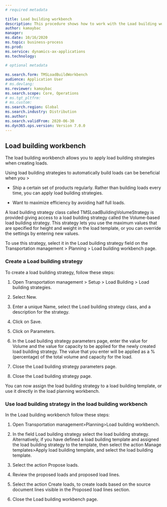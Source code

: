 ```yaml
--- 
# required metadata 
 
title: Load building workbench
description: This procedure shows how to work with the Load building workbench. 
author: kamaybac
manager:  
ms.date: 10/16/2020
ms.topic: business-process 
ms.prod:  
ms.service: dynamics-ax-applications 
ms.technology:  
 
# optional metadata 
 
ms.search.form: TMSLoadBuildWorkbench   
audience: Application User 
# ms.devlang:  
ms.reviewer: kamaybac
ms.search.scope: Core, Operations 
# ms.tgt_pltfrm:  
# ms.custom:  
ms.search.region: Global
ms.search.industry: Distribution
ms.author: 
ms.search.validFrom: 2020-06-30 
ms.dyn365.ops.version: Version 7.0.0 
---
```

## Load building workbench

The load building workbench allows you to apply load building strategies when creating loads.

Using load building strategies to automatically build loads can be beneficial when you &gt;

-   Ship a certain set of products regularly. Rather than building loads every time, you can apply load building strategies.

-   Want to maximize efficiency by avoiding half full loads.

A load building strategy class called TMSLoadBuildingVolumeStrategy is provided giving access to a load building strategy called the Volume-based load building strategy. This strategy lets you use the maximum values that are specified for height and weight in the load template, or you can override the settings by entering new values.

To use this strategy, select it in the Load building strategy field on the Transportation management &gt; Planning &gt; Load building workbench page.

### Create a Load building strategy

To create a load building strategy, follow these steps:

1.  Open Transportation management &gt; Setup &gt; Load Building &gt; Load building strategies.

2.  Select New.

3.  Enter a unique Name, select the Load building strategy class, and a description for the strategy.

4.  Click on Save.

5.  Click on Parameters.

6.  In the Load building strategy parameters page, enter the value for Volume and the value for capacity to be applied for the newly created load building strategy. The value that you enter will be applied as a % (percentage) of the total volume and capacity for the load.

7.  Close the Load building strategy parameters page.

8.  Close the Load building strategy page.

You can now assign the load building strategy to a load building template, or use it directly in the load planning workbench.

### Use load building strategy in the load building workbench

In the Load building workbench follow these steps:

1.  Open Transportation management&gt;Planning&gt;Load building workbench.

2.  In the field Load building strategy select the load building strategy. Alternatively, if you have defined a load building template and assigned the load building strategy to the template, then select the action Manage templates&gt;Apply load building template, and select the load building template.

3.  Select the action Propose loads.

4.  Review the proposed loads and proposed load lines.

5.  Select the action Create loads, to create loads based on the source document lines visible in the Proposed load lines section.

6.  Close the Load building workbench page.


